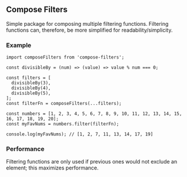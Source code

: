## Compose Filters

Simple package for composing multiple filtering functions. Filtering functions can, therefore, be more simplified for readability/simplicity.

### Example

```
import composeFilters from 'compose-filters';

const divisibleBy = (num) => (value) => value % num === 0;

const filters = [
  divisibleBy(3),
  divisibleBy(4),
  divisibleBy(5),
];
const filterFn = composeFilters(...filters);

const numbers = [1, 2, 3, 4, 5, 6, 7, 8, 9, 10, 11, 12, 13, 14, 15, 16, 17, 18, 19, 20];
const myFavNums = numbers.filter(filterFn);

console.log(myFavNums); // [1, 2, 7, 11, 13, 14, 17, 19]
```

### Performance

Filtering functions are only used if previous ones would not exclude an element; this maximizes performance.
